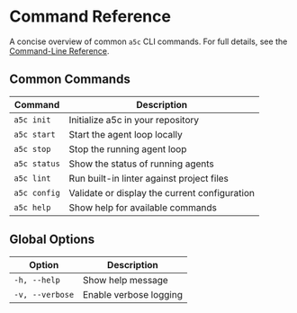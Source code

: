  # Command Reference

 A concise overview of common `a5c` CLI commands. For full details, see the [Command-Line Reference](../reference/cli.md).

 ## Common Commands

 | Command        | Description                                  |
 |----------------|----------------------------------------------|
 | `a5c init`     | Initialize a5c in your repository            |
 | `a5c start`    | Start the agent loop locally                 |
 | `a5c stop`     | Stop the running agent loop                  |
 | `a5c status`   | Show the status of running agents            |
 | `a5c lint`     | Run built-in linter against project files    |
 | `a5c config`   | Validate or display the current configuration |
 | `a5c help`     | Show help for available commands             |

 ## Global Options

 | Option           | Description                         |
 |------------------|-------------------------------------|
 | `-h, --help`     | Show help message                   |
 | `-v, --verbose`  | Enable verbose logging              |
